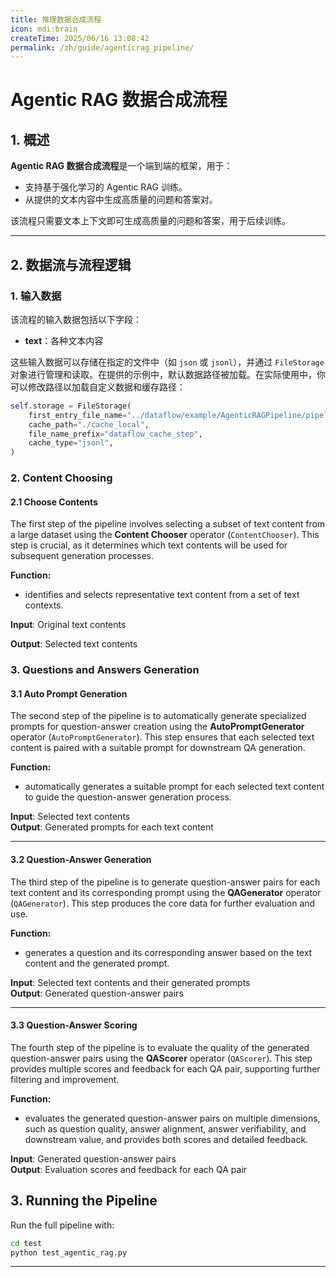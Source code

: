 ```yaml
---
title: 推理数据合成流程  
icon: mdi:brain  
createTime: 2025/06/16 13:08:42  
permalink: /zh/guide/agenticrag_pipeline/  
---
```


# Agentic RAG 数据合成流程

## 1. 概述

**Agentic RAG 数据合成流程**是一个端到端的框架，用于：  
- 支持基于强化学习的 Agentic RAG 训练。
- 从提供的文本内容中生成高质量的问题和答案对。

该流程只需要文本上下文即可生成高质量的问题和答案，用于后续训练。

---

## 2. 数据流与流程逻辑

### 1. **输入数据**

该流程的输入数据包括以下字段：

* **text**：各种文本内容

这些输入数据可以存储在指定的文件中（如 `json` 或 `jsonl`），并通过 `FileStorage` 对象进行管理和读取。在提供的示例中，默认数据路径被加载。在实际使用中，你可以修改路径以加载自定义数据和缓存路径：

```python
self.storage = FileStorage(
    first_entry_file_name="../dataflow/example/AgenticRAGPipeline/pipeline_small_chunk.json",
    cache_path="./cache_local",
    file_name_prefix="dataflow_cache_step",
    cache_type="jsonl",
)
```

### 2. **Content Choosing**

#### 2.1 **Choose Contents**

The first step of the pipeline involves selecting a subset of text content from a large dataset using the **Content Chooser** operator (`ContentChooser`). This step is crucial, as it determines which text contents will be used for subsequent generation processes.

**Function:**

* identifies and selects representative text content from a set of text contexts.

**Input**: Original text contents

**Output**: Selected text contents


### 3. **Questions and Answers Generation**

#### 3.1 **Auto Prompt Generation**

The second step of the pipeline is to automatically generate specialized prompts for question-answer creation using the **AutoPromptGenerator** operator (`AutoPromptGenerator`). This step ensures that each selected text content is paired with a suitable prompt for downstream QA generation.

**Function:**

* automatically generates a suitable prompt for each selected text content to guide the question-answer generation process.

**Input**: Selected text contents  
**Output**: Generated prompts for each text content

---

#### 3.2 **Question-Answer Generation**

The third step of the pipeline is to generate question-answer pairs for each text content and its corresponding prompt using the **QAGenerator** operator (`QAGenerator`). This step produces the core data for further evaluation and use.

**Function:**

* generates a question and its corresponding answer based on the text content and the generated prompt.

**Input**: Selected text contents and their generated prompts  
**Output**: Generated question-answer pairs

---

#### 3.3 **Question-Answer Scoring**

The fourth step of the pipeline is to evaluate the quality of the generated question-answer pairs using the **QAScorer** operator (`QAScorer`). This step provides multiple scores and feedback for each QA pair, supporting further filtering and improvement.

**Function:**

* evaluates the generated question-answer pairs on multiple dimensions, such as question quality, answer alignment, answer verifiability, and downstream value, and provides both scores and detailed feedback.

**Input**: Generated question-answer pairs  
**Output**: Evaluation scores and feedback for each QA pair



## 3. Running the Pipeline

Run the full pipeline with:

```bash
cd test
python test_agentic_rag.py
```

---